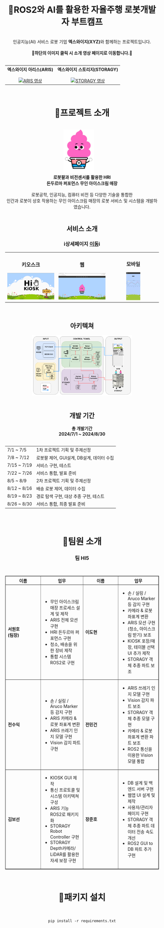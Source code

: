 <div align="center">
  
  <br>
  <h1>🍦ROS2와 AI를 활용한 자율주행 로봇개발자 부트캠프</h1>
  <br>
  인공지능(AI) 서비스 로봇 기업 <b>엑스와이지(XYZ)</b>와 함께하는 프로젝트입니다.
  <br>
  <br>
  <b>📢하단의 이미지 클릭 시 소개 영상 페이지로 이동합니다.📢</b>
  <br>
  <br>
  <table>
    <tr>
      <td align="center">
        <b>엑스와이지 아리스(ARIS)</b>
        <br>
        <a href="https://www.youtube.com/watch?v=6-jCuQJ1Vt0">
          <br>
          <img src="https://img.youtube.com/vi/6-jCuQJ1Vt0/0.jpg" width="300px" alt="ARIS 영상">
        </a>
      </td>
      <td align="center">
        <b>엑스와이지 스토리지(STORAGY)</b>
        <br>
        <a href="https://www.youtube.com/watch?v=-kP9PBeYSiY">
          <br>
          <img src="https://img.youtube.com/vi/-kP9PBeYSiY/0.jpg" width="300px" alt="STORAGY 영상">
        </a>
      </td>
    </tr>
  </table>
  <br>
  
  <h1>📃프로젝트 소개</h1>
  <br>
  <img src="../images/character_1.png" alt="키오스크 홈" style="display:inline-block; width:20%; margin-right:20px;"/><br>
  <b>로봇팔과 비전센서를 활용한 HRI</b><br>
  <b>돈두르마 퍼포먼스 무인 아이스크림 매장</b><br>
  <br>
  로봇공학, 인공지능, 컴퓨터 비전 등 다양한 기술을 통합한<br>
  인간과 로봇이 상호 작용하는 무인 아이스크림 매장의 로봇 서비스 및 시스템을 개발하였습니다.
  <br>
  <br>
  <h2>서비스 소개</h2>

  <h3>ℹ️상세페이지 <a href="https://jangjh0201.notion.site/ROS2-AI-6e0de862f7164ba5b335b412cb71f36f?pvs=4"title="ROS2와 AI를 활용한 자율주행 로봇개발자 부트캠프">이동</a>ℹ️</h3>
  
  <table>
    <tr>
      <td align="center" width="33%">
        <h3>키오스크</h3>
        <img src="../images/kiosk_1.png" alt="키오스크 홈" width="100%">
      </td>
      <td align="center" width="33%">
        <h3>웹</h3>
        <img src="../images/web_home.png" alt="웹 홈" width="100%">
      </td>
      <td align="center" width="33%">
        <h3>모바일</h3>
        <img src="../images/mobile_sales.jpg" alt="모바일 매출" width="30%">
      </td>
    </tr>
  </table>
  
  <br>
  <h2>아키텍쳐</h2>
  <img src="../images/hi5_architecture.png" alt="시스템 아키텍쳐" style="display:inline-block; width:65%;"/>
  <br>
  
  <br>
  <h2>개발 기간</h2>
  <b>총 개발기간<br>
    2024/7/1 ~ 2024/8/30</b><br>
  <br>
  <table>
    <tr>
      <td>7/1 ~ 7/5</td>
      <td>1차 프로젝트 기획 및 주제선정</td>
    </tr>
    <tr>
      <td>7/8 ~ 7/12</td>
      <td>로봇팔 제어, GUI설계, DB설계, 데이터 수집</td>
    </tr>
    <tr>
      <td>7/15 ~ 7/19</td>
      <td>서비스 구현, 테스트</td>
    </tr>
    <tr>
      <td>7/22 ~ 7/26</td>
      <td>서비스 통합, 발표 준비</td>
    </tr>
    <tr>
      <td>8/5 ~ 8/9</td>
      <td>2차 프로젝트 기획 및 주제선정</td>
    </tr>
    <tr>
      <td>8/12 ~ 8/16</td>
      <td>배송 로봇 제어, 데이터 수집</td>
    </tr>
    <tr>
      <td>8/19 ~ 8/23</td>
      <td>경로 탐색 구현, 대상 추종 구현, 테스트</td>
    </tr>
    <tr>
      <td>8/26 ~ 8/30</td>
      <td>서비스 통합, 최종 발표 준비</td>
    </tr>
  </table>

  <br>
  
  <br>
  <h1>🙍팀원 소개</h1>
  <h3>팀 HI5</h3>
  <br>
  
  <table border="1" cellspacing="0" cellpadding="10">
      <tr>
          <th width="100px">이름</th>
          <th>업무</th>
          <th width="100px">이름</th>
          <th>업무</th>
      </tr>
      <tr>
          <td width="100px"><strong>서원호<br>(팀장)</strong></td>
          <td>
              <ul>
                  <li>무인 아이스크림 매장 프로세스 설계 및 제작</li>
                  <li>ARIS 전체 모션 구현</li>
                  <li>HRI 돈두르마 퍼포먼스 구현</li>
                  <li>청소, 배송을 위한 장비 제작</li>
                  <li>통합 시스템 ROS2로 구현</li>
              </ul>
          </td>
          <td width="100px"><strong>이도현</strong></td>
          <td>
              <ul>
                  <li>손 / 실링 / Aruco Marker 등 감지 구현</li>
                  <li>카메라 & 로봇 좌표계 변환</li>
                  <li>ARIS 모션 구현(청소, 아이스크림 받기) 보조</li>
                  <li>KIOSK 포장/매장, 테이블 선택 UI 추가 제작</li>
                  <li>STORAGY 객체 추종 파트 보조</li>
              </ul>        
          </td>
      </tr>
      <tr>
          <td width="100px"><strong>전수익</strong></td>
          <td>
              <ul>
                  <li>손 / 실링 / Aruco Marker 등 감지 구현</li>
                  <li>ARIS 카메라 & 로봇 좌표계 변환</li>
                  <li>ARIS 쓰레기 인지 모델 구현</li>
                  <li>Vision 감지 파트 구현</li>
              </ul>
          </td>
          <td width="100px"><strong>전민건</strong></td>
          <td>
              <ul>
                  <li>ARIS 쓰레기 인지 모델 구현</li>
                  <li>Vision 감지 파트 보조</li>
                  <li>STORAGY 객체 추종 모델 구현</li>
                  <li>카메라 & 로봇 좌표계 변환 파트 보조</li>
                  <li>ROS2 통신을 이용한 Vision 모델 통합</li>
              </ul>        
          </td>
      </tr>
      <tr>
          <td width="100px"><strong>김보선</strong></td>
          <td>
              <ul>
                  <li>KIOSK GUI 제작</li>
                  <li>통신 프로토콜 및 시스템 아키텍쳐 구성</li>
                  <li>ARIS 기능 ROS2로 패키지화</li>
                  <li>STORAGY Robot Controller 구현</li>
                  <li>STORAGY Depth카메라/ LiDAR를 활용한 자세 보정 구현</li>
              </ul>
          </td>
          <td width="100px"><strong>장준호</strong></td>
          <td>
              <ul>
                  <li>DB 설계 및 백엔드 서버 구현</li>
                  <li>웹앱 UI 설계 및 제작</li>
                  <li>사용자/관리자 페이지 구현</li>
                  <li>STORAGY 객체 추종 파트 데이터 전송 속도 개선</li>
                  <li>ROS2 GUI to DB 파트 추가 구현</li>
              </ul>        
          </td>
      </tr>
  </table>


  
  <br>
  <h1>🔨패키지 설치</h1>
  <br>
  
  ```
  pip install -r requirements.txt
  ```

<div>
